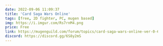 ```yaml
---
date: 2022-09-06 11:09:37
title: 'Card Saga Wars Online'	
tags: [free, 2D fighter, PC, mugen based]
img: https://i.imgur.com/Rs7rnM4.png
price: Free	
link: https://mugenguild.com/forum/topics/card-saga-wars-online-ver-0-6b-189520.0.html	
discord: https://discord.gg/6S8y2mS	
---
```

